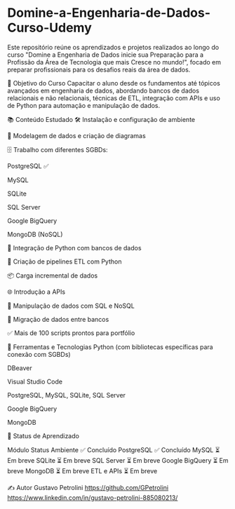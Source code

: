# Domine-a-Engenharia-de-Dados-Curso-Udemy

Este repositório reúne os aprendizados e projetos realizados ao longo do curso "Domine a Engenharia de Dados inicie sua Preparação para a Profissão da Área de Tecnologia que mais Cresce no mundo!", focado em preparar profissionais para os desafios reais da área de dados.

🎯 Objetivo do Curso
Capacitar o aluno desde os fundamentos até tópicos avançados em engenharia de dados, abordando bancos de dados relacionais e não relacionais, técnicas de ETL, integração com APIs e uso de Python para automação e manipulação de dados.

📚 Conteúdo Estudado
🛠️ Instalação e configuração de ambiente

🧠 Modelagem de dados e criação de diagramas

🗄️ Trabalho com diferentes SGBDs:

PostgreSQL ✅

MySQL

SQLite

SQL Server

Google BigQuery

MongoDB (NoSQL)

🐍 Integração de Python com bancos de dados

🧰 Criação de pipelines ETL com Python

📦 Carga incremental de dados

🌐 Introdução a APIs

🧾 Manipulação de dados com SQL e NoSQL

📂 Migração de dados entre bancos

✅ Mais de 100 scripts prontos para portfólio

🧰 Ferramentas e Tecnologias
Python (com bibliotecas específicas para conexão com SGBDs)

DBeaver

Visual Studio Code

PostgreSQL, MySQL, SQLite, SQL Server

Google BigQuery

MongoDB

📌 Status de Aprendizado

Módulo	Status
Ambiente	✅ Concluído
PostgreSQL	✅ Concluído
MySQL	⏳ Em breve
SQLite	⏳ Em breve
SQL Server	⏳ Em breve
Google BigQuery	⏳ Em breve
MongoDB	⏳ Em breve
ETL e APIs	⏳ Em breve


✍️ Autor
Gustavo Petrolini
https://github.com/GPetrolini
https://www.linkedin.com/in/gustavo-petrolini-885080213/
